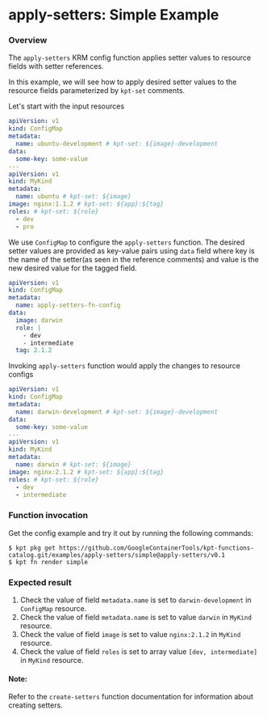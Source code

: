 # apply-setters: Simple Example

### Overview

The `apply-setters` KRM config function applies setter values to resource fields
with setter references.

In this example, we will see how to apply desired setter values to the 
resource fields parameterized by `kpt-set` comments.

Let's start with the input resources

```yaml
apiVersion: v1
kind: ConfigMap
metadata:
  name: ubuntu-development # kpt-set: ${image}-development
data:
  some-key: some-value
---
apiVersion: v1
kind: MyKind
metadata:
  name: ubuntu # kpt-set: ${image}
image: nginx:1.1.2 # kpt-set: ${app}:${tag}
roles: # kpt-set: ${role}
  - dev
  - pro
```

We use `ConfigMap` to configure the `apply-setters` function. The desired
setter values are provided as key-value pairs using `data` field where key is
the name of the setter(as seen in the reference comments) and value is the new
desired value for the tagged field.

```yaml
apiVersion: v1
kind: ConfigMap
metadata:
  name: apply-setters-fn-config
data:
  image: darwin
  role: |
    - dev
    - intermediate
  tag: 2.1.2
```

Invoking `apply-setters` function would apply the changes to resource configs

```yaml
apiVersion: v1
kind: ConfigMap
metadata:
  name: darwin-development # kpt-set: ${image}-development
data:
  some-key: some-value
---
apiVersion: v1
kind: MyKind
metadata:
  name: darwin # kpt-set: ${image}
image: nginx:2.1.2 # kpt-set: ${app}:${tag}
roles: # kpt-set: ${role}
  - dev
  - intermediate
```

### Function invocation

Get the config example and try it out by running the following commands:

```shell
$ kpt pkg get https://github.com/GoogleContainerTools/kpt-functions-catalog.git/examples/apply-setters/simple@apply-setters/v0.1
$ kpt fn render simple
```

### Expected result

1. Check the value of field `metadata.name` is set to `darwin-development` in `ConfigMap` resource.
2. Check the value of field `metadata.name` is set to value `darwin` in `MyKind` resource.
3. Check the value of field `image` is set to value `nginx:2.1.2` in `MyKind` resource.
4. Check the value of field `roles` is set to array value `[dev, intermediate]` in `MyKind` resource.

#### Note:

Refer to the `create-setters` function documentation for information about creating setters.
